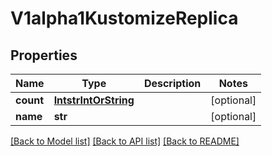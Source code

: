 # V1alpha1KustomizeReplica

## Properties
Name | Type | Description | Notes
------------ | ------------- | ------------- | -------------
**count** | [**IntstrIntOrString**](IntstrIntOrString.md) |  | [optional] 
**name** | **str** |  | [optional] 

[[Back to Model list]](../README.md#documentation-for-models) [[Back to API list]](../README.md#documentation-for-api-endpoints) [[Back to README]](../README.md)


